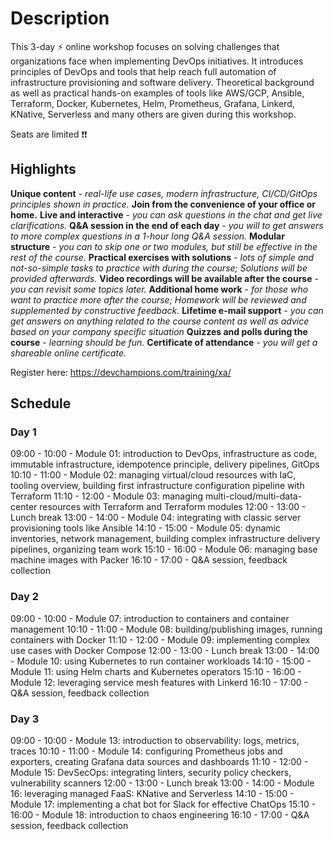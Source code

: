 # Description

This 3-day ⚡ online workshop focuses on solving challenges that organizations face when implementing DevOps initiatives. It introduces principles of DevOps and tools that help reach full automation of infrastructure provisioning and software delivery. Theoretical background as well as practical hands-on examples of tools like AWS/GCP, Ansible, Terraform, Docker, Kubernetes, Helm, Prometheus, Grafana, Linkerd, KNative, Serverless and many others are given during this workshop.

Seats are limited ❗❗

## Highlights

**Unique content** - *real-life use cases, modern infrastructure, CI/CD/GitOps principles shown in practice.*
**Join from the convenience of your office or home.**
**Live and interactive** - *you can ask questions in the chat and get live clarifications.*
**Q&A session in the end of each day** - *you will to get answers to more complex questions in a 1-hour long Q&A session.*
**Modular structure** - *you can to skip one or two modules, but still be effective in the rest of the course.*
**Practical exercises with solutions** - *lots of simple and not-so-simple tasks to practice with during the course; Solutions will be provided afterwards.*
**Video recordings will be available after the course** - *you can revisit some topics later.*
**Additional home work** - *for those who want to practice more after the course; Homework will be reviewed and supplemented by constructive feedback.*
**Lifetime e-mail support** - *you can get answers on anything related to the course content as well as advice based on your company specific situation*
**Quizzes and polls during the course** - *learning should be fun.*
**Certificate of attendance** - *you will get a shareable online certificate.*

Register here: <https://devchampions.com/training/xa/>

## Schedule

### Day 1

09:00 - 10:00 - Module 01: introduction to DevOps, infrastructure as code, immutable infrastructure, idempotence principle, delivery pipelines, GitOps
10:10 - 11:00 - Module 02: managing virtual/cloud resources with IaC, tooling overview, building first infrastructure configuration pipeline with Terraform
11:10 - 12:00 - Module 03: managing multi-cloud/multi-data-center resources with Terraform and Terraform modules
12:00 - 13:00 - Lunch break
13:00 - 14:00 - Module 04: integrating with classic server provisioning tools like Ansible
14:10 - 15:00 - Module 05: dynamic inventories, network management, building complex infrastructure delivery pipelines, organizing team work
15:10 - 16:00 - Module 06: managing base machine images with Packer
16:10 - 17:00 - Q&A session, feedback collection

### Day 2

09:00 - 10:00 - Module 07: introduction to containers and container management
10:10 - 11:00 - Module 08: building/publishing images, running containers with Docker
11:10 - 12:00 - Module 09: implementing complex use cases with Docker Compose
12:00 - 13:00 - Lunch break
13:00 - 14:00 - Module 10: using Kubernetes to run container workloads
14:10 - 15:00 - Module 11: using Helm charts and Kubernetes operators
15:10 - 16:00 - Module 12: leveraging service mesh features with Linkerd
16:10 - 17:00 - Q&A session, feedback collection

### Day 3

09:00 - 10:00 - Module 13: introduction to observability: logs, metrics, traces
10:10 - 11:00 - Module 14: configuring Prometheus jobs and exporters, creating Grafana data sources and dashboards
11:10 - 12:00 - Module 15: DevSecOps: integrating linters, security policy checkers, vulnerability scanners
12:00 - 13:00 - Lunch break
13:00 - 14:00 - Module 16: leveraging managed FaaS: KNative and Serverless
14:10 - 15:00 - Module 17: implementing a chat bot for Slack for effective ChatOps
15:10 - 16:00 - Module 18: introduction to chaos engineering
16:10 - 17:00 - Q&A session, feedback collection
